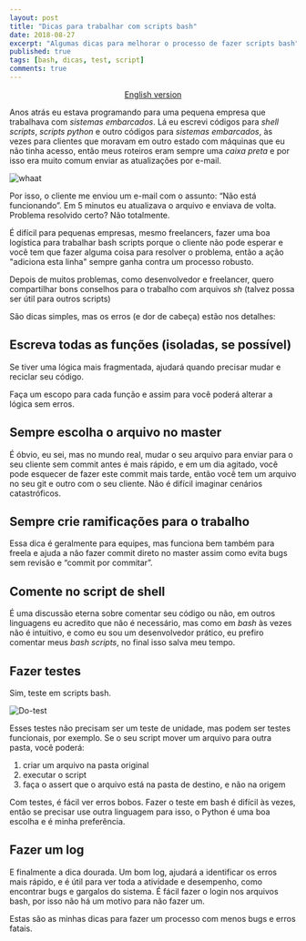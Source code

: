 ```yaml
---
layout: post
title: "Dicas para trabalhar com scripts bash"
date: 2018-08-27
excerpt: "Algumas dicas para melhorar o processo de fazer scripts bash"
published: true
tags: [bash, dicas, test, script]
comments: true
---
```


<p align="center">
  <a href="https://medium.com/@pemtajo/tips-for-working-with-bash-scripts-ff85c0420ac7">English version</a>
</p>

Anos atrás eu estava programando para uma pequena empresa que trabalhava com *sistemas embarcados*. Lá eu escrevi códigos para *shell scripts*, *scripts python* e outro códigos para *sistemas embarcados*, às vezes para clientes que moravam em outro estado com máquinas que eu não tinha acesso, então meus roteiros eram sempre uma *caixa preta* e por isso era muito comum enviar as atualizações por e-mail.

![whaat](https://media.giphy.com/media/nkLB4Gp8H6hFe/giphy.gif)

Por isso, o cliente me enviou um e-mail com o assunto: “Não está funcionando”. Em 5 minutos eu atualizava o arquivo e enviava de volta. Problema resolvido certo? Não totalmente.

É difícil para pequenas empresas, mesmo freelancers, fazer uma boa logística para trabalhar bash scripts porque o cliente não pode esperar e você tem que fazer alguma coisa para resolver o problema, então a ação "adiciona esta linha" sempre ganha contra um processo robusto.

Depois de muitos problemas, como desenvolvedor e freelancer, quero compartilhar bons conselhos para o trabalho com arquivos *sh* (talvez possa ser útil para outros scripts)

São dicas simples, mas os erros (e dor de cabeça) estão nos detalhes:

## Escreva todas as funções (isoladas, se possível)

Se tiver uma lógica mais fragmentada, ajudará quando precisar mudar e reciclar seu código.

Faça um escopo para cada função e assim para você poderá alterar a lógica sem erros.

## Sempre escolha o arquivo no master

É óbvio, eu sei, mas no mundo real, mudar o seu arquivo para enviar para o seu
cliente sem commit antes é mais rápido, e em um dia agitado, você pode esquecer de fazer este commit mais tarde, então você tem um arquivo no seu git e outro com o seu cliente. Não é difícil imaginar cenários catastróficos.

## Sempre crie ramificações para o trabalho

Essa dica é geralmente para equipes, mas funciona bem também para freela e ajuda a não fazer commit direto no master assim como evita bugs sem revisão e “commit por
commitar”.

## Comente no script de shell

É uma discussão eterna sobre comentar seu código ou não, em outros linguagens eu acredito que não é necessário, mas como em *bash* às vezes não é intuitivo, e como eu sou um desenvolvedor prático, eu prefiro comentar meus *bash scripts*, no final isso salva meu tempo.

## Fazer testes
Sim, teste em scripts bash.

![Do-test](https://media.giphy.com/media/3o6Mbbs879ozZ9Yic0/giphy.gif)

Esses testes não precisam ser um teste de unidade, mas podem ser testes funcionais, por exemplo. Se o seu script mover um arquivo para outra pasta, você poderá:

1. criar um arquivo na pasta original
1. executar o script
1. faça o assert que o arquivo está na pasta de destino, e não na origem

Com testes, é fácil ver erros bobos. Fazer o teste em bash é difícil às vezes, então se precisar use outra linguagem para isso, o Python é uma boa escolha e é minha preferência.

## Fazer um log

E finalmente a dica dourada. Um bom log, ajudará a identificar os erros
mais rápido, e é útil para ver toda a atividade e desempenho, como encontrar bugs e
gargalos do sistema. É fácil fazer o login nos arquivos bash, por isso não há um motivo para não fazer um.

Estas são as minhas dicas para fazer um processo com menos bugs e erros fatais.

